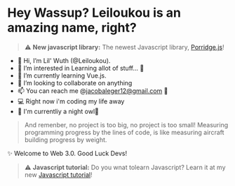 # Hey Wassup? Leiloukou is an amazing name, right?

> ⚠️ **New javascript library:** The newest Javascript library, [Porridge.js](https://github.com/voltvault/porridge)!

- 👋 Hi, I’m Lil' Wuth (@Leiloukou).
- 👀 I’m interested in Learning allot of stuff... 📖
- 🌱 I’m currently learning Vue.js.
- 💞️ I’m looking to collaborate on anything 
- 📫 You can reach me @jacobaleger12@gmail.com 📧
- 💻 Right now i'm coding my life away
- 🌙 I'm currentliy a night owl🦉

> And remenber, no project is too big, no project is too small!
> Measuring programming progress by the lines of code, is like measuring aircraft building progress by weight.

✨ Welcome to Web 3.0. Good Luck Devs!

> ⚠️ **Javascript tutorial:** Do you wnat tolearn Javascript? Learn it at my new [Javascript tutorial](https://github.com/leiloukou/javascript-tutorial/)!
